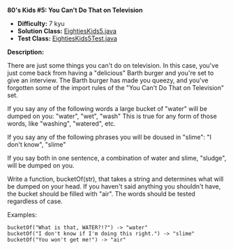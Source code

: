 <b>80's Kids #5: You Can't Do That on Television</b>

* <b>Difficulty:</b> 7 kyu
* <b>Solution Class:</b> [EightiesKids5.java](EightiesKids5.java)
* <b>Test Class:</b> [EightiesKids5Test.java](EightiesKids5Test.java)

<b>Description:</b>

There are just some things you can't do on television. In this case, you've just come back from having a "delicious" Barth burger and you're set to give an interview. The Barth burger has made you queezy, and you've forgotten some of the import rules of the "You Can't Do That on Television" set.

If you say any of the following words a large bucket of "water" will be dumped on you: "water", "wet", "wash" This is true for any form of those words, like "washing", "watered", etc.

If you say any of the following phrases you will be doused in "slime": "I don't know", "slime"

If you say both in one sentence, a combination of water and slime, "sludge", will be dumped on you.

Write a function, bucketOf(str), that takes a string and determines what will be dumped on your head. If you haven't said anything you shouldn't have, the bucket should be filled with "air". The words should be tested regardless of case.

Examples:

<pre><code>bucketOf("What is that, WATER?!?") -> "water"
bucketOf("I don't know if I'm doing this right.") -> "slime"
bucketOf("You won't get me!") -> "air"</code></pre>